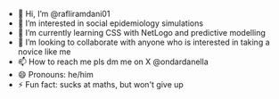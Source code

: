- 👋 Hi, I’m @rafliramdani01
- 👀 I’m interested in social epidemiology simulations
- 🌱 I’m currently learning CSS with NetLogo and predictive modelling 
- 💞️ I’m looking to collaborate with anyone who is interested in taking a novice like me 
- 📫 How to reach me pls dm me on X @ondardanella
- 😄 Pronouns: he/him
- ⚡ Fun fact: sucks at maths, but won't give up

<!---
rafliramdani01/rafliramdani01 is a ✨ special ✨ repository because its `README.md` (this file) appears on your GitHub profile.
You can click the Preview link to take a look at your changes.
--->
